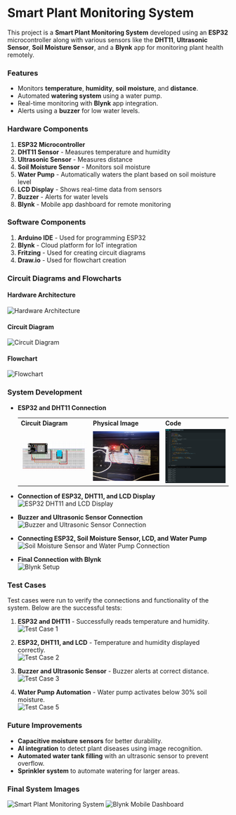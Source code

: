 # Smart Plant Monitoring System

This project is a **Smart Plant Monitoring System** developed using an **ESP32** microcontroller along with various sensors like the **DHT11**, **Ultrasonic Sensor**, **Soil Moisture Sensor**, and a **Blynk** app for monitoring plant health remotely.

### Features
- Monitors **temperature**, **humidity**, **soil moisture**, and **distance**.
- Automated **watering system** using a water pump.
- Real-time monitoring with **Blynk** app integration.
- Alerts using a **buzzer** for low water levels.

### Hardware Components
1. **ESP32 Microcontroller**  
2. **DHT11 Sensor** - Measures temperature and humidity  
3. **Ultrasonic Sensor** - Measures distance  
4. **Soil Moisture Sensor** - Monitors soil moisture  
5. **Water Pump** - Automatically waters the plant based on soil moisture level  
6. **LCD Display** - Shows real-time data from sensors  
7. **Buzzer** - Alerts for water levels  
8. **Blynk** - Mobile app dashboard for remote monitoring

### Software Components
1. **Arduino IDE** - Used for programming ESP32  
2. **Blynk** - Cloud platform for IoT integration  
3. **Fritzing** - Used for creating circuit diagrams  
4. **Draw.io** - Used for flowchart creation

### Circuit Diagrams and Flowcharts

#### Hardware Architecture
![Hardware Architecture](https://github.com/user-attachments/assets/dc4703c7-c4da-49fa-9244-440d5b4cae7e)

#### Circuit Diagram
![Circuit Diagram](https://github.com/user-attachments/assets/10d4aabc-6a0e-428e-850e-0015c3c224e5)


#### Flowchart
![Flowchart](https://github.com/user-attachments/assets/5c82832a-6ec0-4415-ae73-c8b670b9315b)


### System Development
- **ESP32 and DHT11 Connection**  
    <table>
    <tr>
      <th>Circuit Diagram</th>
      <th>Physical Image</th>
      <th>Code</th>
    </tr>
    <tr>
      <td><img src="https://github.com/Shishir3D/RoboticsCW/blob/main/docs_images/Picture3.png" alt="Circuit Diagram" width="300"/></td>
      <td><img src="https://github.com/Shishir3D/RoboticsCW/blob/main/docs_images/Picture2.png" alt="Physical Image" width="300"/></td>
      <td><img src="https://github.com/Shishir3D/RoboticsCW/blob/main/docs_images/Picture1.png" alt="Code" width="300"/></td>
    </tr>
    </table>

  
- **Connection of ESP32, DHT11, and LCD Display**  
  ![ESP32 DHT11 and LCD Display](link-to-figure-25)

- **Buzzer and Ultrasonic Sensor Connection**  
  ![Buzzer and Ultrasonic Sensor Connection](link-to-figure-28)

- **Connecting ESP32, Soil Moisture Sensor, LCD, and Water Pump**  
  ![Soil Moisture Sensor and Water Pump Connection](link-to-figure-34)

- **Final Connection with Blynk**  
  ![Blynk Setup](link-to-figure-40)

### Test Cases
Test cases were run to verify the connections and functionality of the system. Below are the successful tests:

1. **ESP32 and DHT11** - Successfully reads temperature and humidity.  
   ![Test Case 1](link-to-figure-42)


3. **ESP32, DHT11, and LCD** - Temperature and humidity displayed correctly.  
   ![Test Case 2](link-to-figure-43)

4. **Buzzer and Ultrasonic Sensor** - Buzzer alerts at correct distance.  
   ![Test Case 3](link-to-figure-44)

5. **Water Pump Automation** - Water pump activates below 30% soil moisture.  
   ![Test Case 5](link-to-figure-46)

### Future Improvements
- **Capacitive moisture sensors** for better durability.
- **AI integration** to detect plant diseases using image recognition.
- **Automated water tank filling** with an ultrasonic sensor to prevent overflow.
- **Sprinkler system** to automate watering for larger areas.

### Final System Images
![Smart Plant Monitoring System](link-to-figure-47)
![Blynk Mobile Dashboard](link-to-figure-48)
